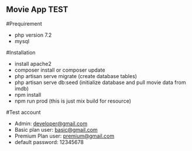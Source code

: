 ## Movie App TEST

#Prequirement

- php version 7.2
- mysql

#Installation
- install apache2
- composer install or composer update
- php artisan serve migrate (create database tables)
- php artisan serve db:seed (initialize database and pull movie data from imdb)
- npm install 
- npm run prod (this is just mix build for resource)

#Test account
 - Admin: developer@gmail.com
 - Basic plan user: basic@gmail.com
 - Premium Plan user: premium@gmail.com
 - default password: 12345678

